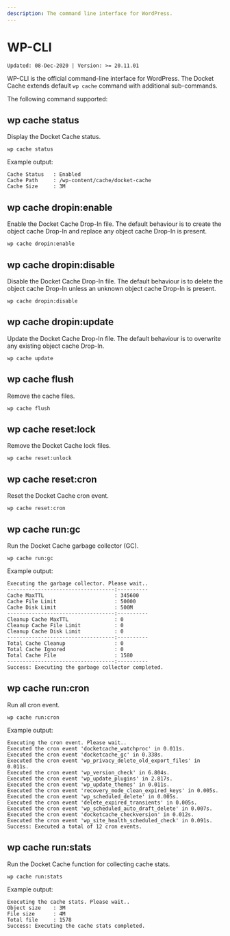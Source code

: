 ```yaml
---
description: The command line interface for WordPress.
---
```


# WP-CLI

`Updated: 08-Dec-2020 | Version: >= 20.11.01`

WP-CLI is the official command-line interface for WordPress. The Docket Cache extends default `wp cache` command with additional sub-commands.

The following command supported:

## wp cache status

Display the Docket Cache status.

```text
wp cache status
```

Example output:

```text
Cache Status   : Enabled
Cache Path     : /wp-content/cache/docket-cache
Cache Size     : 3M
```

## wp cache dropin:enable

Enable the Docket Cache Drop-In file. The default behaviour is to create the object cache Drop-In and replace any object cache Drop-In is present.

```text
wp cache dropin:enable
```

## wp cache dropin:disable

Disable the Docket Cache Drop-In file. The default behaviour is to delete the object cache Drop-In unless an unknown object cache Drop-In is present.

```text
wp cache dropin:disable
```

## wp cache dropin:update

Update the Docket Cache Drop-In file. The default behaviour is to overwrite any existing object cache Drop-In.

```text
wp cache update
```

## wp cache flush

Remove the cache files.

```text
wp cache flush
```

## wp cache reset:lock

Remove the Docket Cache lock files.

```text
wp cache reset:unlock
```

## wp cache reset:cron

Reset the Docket Cache cron event.

```text
wp cache reset:cron
```

## wp cache run:gc

Run the Docket Cache garbage collector \(GC\).

```text
wp cache run:gc
```

Example output:

```text
Executing the garbage collector. Please wait..
-----------------------------------:----------
Cache MaxTTL                       : 345600
Cache File Limit                   : 50000
Cache Disk Limit                   : 500M
-----------------------------------:----------
Cleanup Cache MaxTTL               : 0
Cleanup Cache File Limit           : 0
Cleanup Cache Disk Limit           : 0
-----------------------------------:----------
Total Cache Cleanup                : 0
Total Cache Ignored                : 0
Total Cache File                   : 1580
-----------------------------------:----------
Success: Executing the garbage collector completed.
```

## wp cache run:cron

Run all cron event.

```text
wp cache run:cron
```

Example output:

```text
Executing the cron event. Please wait..
Executed the cron event 'docketcache_watchproc' in 0.011s.
Executed the cron event 'docketcache_gc' in 0.338s.
Executed the cron event 'wp_privacy_delete_old_export_files' in 0.011s.
Executed the cron event 'wp_version_check' in 6.804s.
Executed the cron event 'wp_update_plugins' in 2.817s.
Executed the cron event 'wp_update_themes' in 0.011s.
Executed the cron event 'recovery_mode_clean_expired_keys' in 0.005s.
Executed the cron event 'wp_scheduled_delete' in 0.005s.
Executed the cron event 'delete_expired_transients' in 0.005s.
Executed the cron event 'wp_scheduled_auto_draft_delete' in 0.007s.
Executed the cron event 'docketcache_checkversion' in 0.012s.
Executed the cron event 'wp_site_health_scheduled_check' in 0.091s.
Success: Executed a total of 12 cron events.
```

## wp cache run:stats

Run the Docket Cache function for collecting cache stats.

```text
wp cache run:stats
```

Example output:

```text
Executing the cache stats. Please wait..
Object size    : 3M
File size      : 4M
Total file     : 1578
Success: Executing the cache stats completed.
```



